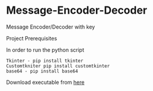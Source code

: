 # Message-Encoder-Decoder
Message Encoder/Decoder with key

Project Prerequisites

In order to run the python script

    Tkinter - pip install tkinter
    Customtkniter pip install customtkinter
    base64 - pip install base64

Download executable from <a href="https://www.rusin.ro/main/apps/encoder.exe">here</a>
